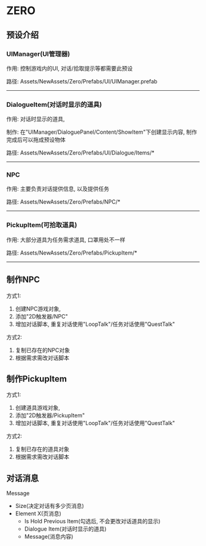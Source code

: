 # ZERO

## 预设介绍

### UIManager(UI管理器)

作用: 控制游戏内的UI, 对话/拾取提示等都需要此预设

路径: Assets/NewAssets/Zero/Prefabs/UI/UIManager.prefab

------

### DialogueItem(对话时显示的道具)

作用: 对话时显示的道具,

制作: 在"UIManager/DialoguePanel/Content/ShowItem"下创建显示内容, 制作完成后可以拖成预设物体

路径: Assets/NewAssets/Zero/Prefabs/UI/Dialogue/Items/*

------

### NPC

作用: 主要负责对话提供信息, 以及提供任务

路径: Assets/NewAssets/Zero/Prefabs/NPC/*

------

### PickupItem(可拾取道具)

作用: 大部分道具为任务需求道具, 口罩用处不一样

路径: Assets/NewAssets/Zero/Prefabs/PickupItem/*

------



## 制作NPC

方式1:

1. 创建NPC游戏对象,
2. 添加"2D触发器/NPC"
3. 增加对话脚本, 重复对话使用"LoopTalk"/任务对话使用"QuestTalk"

方式2:

1. 复制已存在的NPC对象
2. 根据需求需改对话脚本



## 制作PickupItem

方式1:

1. 创建道具游戏对象,
2. 添加"2D触发器/PickupItem"
3. 增加对话脚本, 重复对话使用"LoopTalk"/任务对话使用"QuestTalk"

方式2:

1. 复制已存在的道具对象
2. 根据需求需改对话脚本



## 对话消息

Message

- Size(决定对话有多少页消息)
- Element X(页消息)
  - Is Hold Previous Item(勾选后, 不会更改对话道具的显示)
  - Dialogue Item(对话时显示的道具)
  - Message(消息内容)